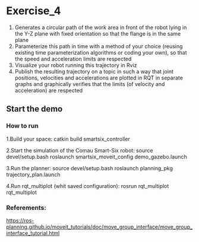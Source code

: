 #  Exercise_4
1. Generates a circular path of the work area in front of the robot lying in the Y-Z plane with fixed orientation so that the flange is in the same plane
2. Parameterize this path in time with a method of your choice (reusing existing time parameterization algorithms or coding your own), so that the speed and acceleration limits are respected
3. Visualize your robot running this trajectory in Rviz
4. Publish the resulting trajectory on a topic in such a way that joint positions, velocities and accelerations are plotted in RQT in separate graphs and graphically verifies that the limits (of velocity and acceleration) are respected

## Start the demo

### How to run
1.Build your space:
catkin build smartsix_controller

2.Start the simulation of the Comau Smart-Six robot:
source devel/setup.bash
roslaunch smartsix_moveit_config demo_gazebo.launch

3.Run the planner: 
source devel/setup.bash
roslaunch planning_pkg trajectory_plan.launch

4.Run rqt_multiplot (whit saved configuration):
rosrun rqt_multiplot rqt_multiplot


### Referements:
https://ros-planning.github.io/moveit_tutorials/doc/move_group_interface/move_group_interface_tutorial.html
